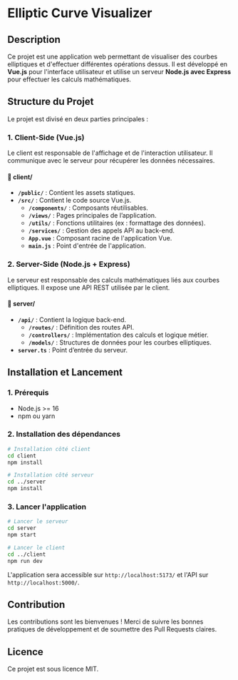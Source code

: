 # Elliptic Curve Visualizer

## Description
Ce projet est une application web permettant de visualiser des courbes elliptiques et d'effectuer différentes opérations dessus. Il est développé en **Vue.js** pour l'interface utilisateur et utilise un serveur **Node.js avec Express** pour effectuer les calculs mathématiques.

## Structure du Projet
Le projet est divisé en deux parties principales :

### 1. Client-Side (Vue.js)
Le client est responsable de l'affichage et de l'interaction utilisateur. Il communique avec le serveur pour récupérer les données nécessaires.

#### 📂 **client/**
- **`/public/`** : Contient les assets statiques.
- **`/src/`** : Contient le code source Vue.js.
  - **`/components/`** : Composants réutilisables.
  - **`/views/`** : Pages principales de l’application.
  - **`/utils/`** : Fonctions utilitaires (ex : formattage des données).
  - **`/services/`** : Gestion des appels API au back-end.
  - **`App.vue`** : Composant racine de l'application Vue.
  - **`main.js`** : Point d'entrée de l'application.

### 2. Server-Side (Node.js + Express)
Le serveur est responsable des calculs mathématiques liés aux courbes elliptiques. Il expose une API REST utilisée par le client.

#### 📂 **server/**
- **`/api/`** : Contient la logique back-end.
  - **`/routes/`** : Définition des routes API.
  - **`/controllers/`** : Implémentation des calculs et logique métier.
  - **`/models/`** : Structures de données pour les courbes elliptiques.
- **`server.ts`** : Point d’entrée du serveur.

## Installation et Lancement

### 1. Prérequis
- Node.js >= 16
- npm ou yarn

### 2. Installation des dépendances
```sh
# Installation côté client
cd client
npm install

# Installation côté serveur
cd ../server
npm install
```

### 3. Lancer l'application
```sh
# Lancer le serveur
cd server
npm start

# Lancer le client
cd ../client
npm run dev
```

L'application sera accessible sur `http://localhost:5173/` et l'API sur `http://localhost:5000/`.

## Contribution
Les contributions sont les bienvenues ! Merci de suivre les bonnes pratiques de développement et de soumettre des Pull Requests claires.

## Licence
Ce projet est sous licence MIT.

